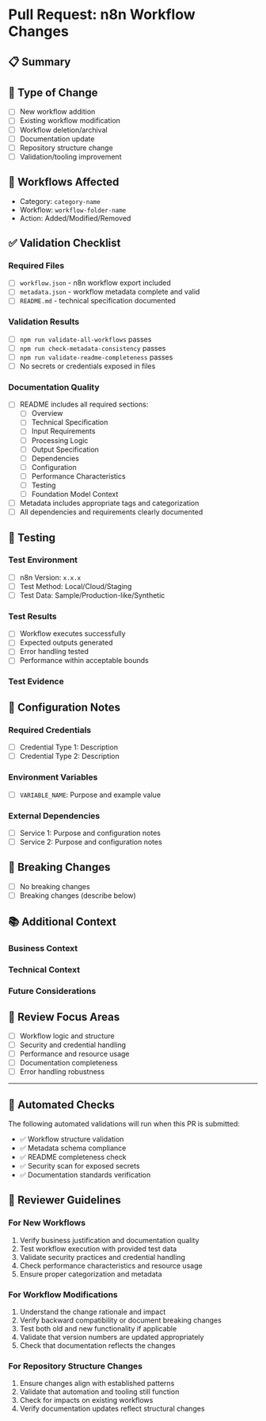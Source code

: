 # Pull Request: n8n Workflow Changes

## 📋 Summary
<!-- Provide a brief description of the changes in this PR -->

## 🔄 Type of Change
<!-- Mark the relevant option with [x] -->
- [ ] New workflow addition
- [ ] Existing workflow modification
- [ ] Workflow deletion/archival
- [ ] Documentation update
- [ ] Repository structure change
- [ ] Validation/tooling improvement

## 📁 Workflows Affected
<!-- List the workflows that are being added, modified, or removed -->
- Category: `category-name`
- Workflow: `workflow-folder-name`
- Action: Added/Modified/Removed

## ✅ Validation Checklist
<!-- Ensure all items are checked before requesting review -->

### Required Files
- [ ] `workflow.json` - n8n workflow export included
- [ ] `metadata.json` - workflow metadata complete and valid
- [ ] `README.md` - technical specification documented

### Validation Results  
- [ ] `npm run validate-all-workflows` passes
- [ ] `npm run check-metadata-consistency` passes  
- [ ] `npm run validate-readme-completeness` passes
- [ ] No secrets or credentials exposed in files

### Documentation Quality
- [ ] README includes all required sections:
  - [ ] Overview
  - [ ] Technical Specification  
  - [ ] Input Requirements
  - [ ] Processing Logic
  - [ ] Output Specification
  - [ ] Dependencies
  - [ ] Configuration
  - [ ] Performance Characteristics
  - [ ] Testing
  - [ ] Foundation Model Context
- [ ] Metadata includes appropriate tags and categorization
- [ ] All dependencies and requirements clearly documented

## 🧪 Testing
<!-- Describe how the workflow has been tested -->

### Test Environment
- [ ] n8n Version: `x.x.x`
- [ ] Test Method: Local/Cloud/Staging
- [ ] Test Data: Sample/Production-like/Synthetic

### Test Results
- [ ] Workflow executes successfully
- [ ] Expected outputs generated
- [ ] Error handling tested
- [ ] Performance within acceptable bounds

### Test Evidence
<!-- Provide screenshots, logs, or other evidence of successful testing -->

## 🔧 Configuration Notes
<!-- Any special configuration requirements or setup notes -->

### Required Credentials
<!-- List any n8n credentials that need to be configured -->
- [ ] Credential Type 1: Description
- [ ] Credential Type 2: Description

### Environment Variables
<!-- List any environment variables that need to be set -->
- [ ] `VARIABLE_NAME`: Purpose and example value

### External Dependencies
<!-- List any external services or APIs -->
- [ ] Service 1: Purpose and configuration notes
- [ ] Service 2: Purpose and configuration notes

## 🚨 Breaking Changes
<!-- Mark if this introduces any breaking changes -->
- [ ] No breaking changes
- [ ] Breaking changes (describe below)

<!-- If breaking changes, describe the impact and migration path -->

## 📚 Additional Context
<!-- Add any other context about the pull request here -->

### Business Context
<!-- Why is this change needed? What problem does it solve? -->

### Technical Context  
<!-- Any technical considerations, limitations, or design decisions -->

### Future Considerations
<!-- Any planned follow-up work or known limitations -->

## 👀 Review Focus Areas
<!-- Highlight specific areas where you want focused review -->
- [ ] Workflow logic and structure
- [ ] Security and credential handling
- [ ] Performance and resource usage
- [ ] Documentation completeness
- [ ] Error handling robustness

---

## 🤖 Automated Checks
<!-- This section will be populated by GitHub Actions -->

The following automated validations will run when this PR is submitted:
- ✅ Workflow structure validation
- ✅ Metadata schema compliance
- ✅ README completeness check
- ✅ Security scan for exposed secrets
- ✅ Documentation standards verification

## 📖 Reviewer Guidelines

### For New Workflows
1. Verify business justification and documentation quality
2. Test workflow execution with provided test data
3. Validate security practices and credential handling
4. Check performance characteristics and resource usage
5. Ensure proper categorization and metadata

### For Workflow Modifications
1. Understand the change rationale and impact
2. Verify backward compatibility or document breaking changes
3. Test both old and new functionality if applicable
4. Validate that version numbers are updated appropriately
5. Check that documentation reflects the changes

### For Repository Structure Changes
1. Ensure changes align with established patterns
2. Validate that automation and tooling still function
3. Check for impacts on existing workflows
4. Verify documentation updates reflect structural changes